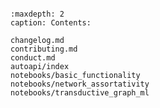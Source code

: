 ```{include} ./README.md
```

```{toctree}
:maxdepth: 2
caption: Contents:

changelog.md
contributing.md
conduct.md
autoapi/index
notebooks/basic_functionality
notebooks/network_assortativity
notebooks/transductive_graph_ml
```